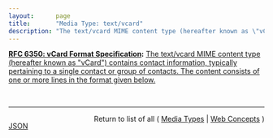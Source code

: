```yaml
---
layout:      page
title:       "Media Type: text/vcard"
description: "The text/vcard MIME content type (hereafter known as \"vCard\") contains contact information, typically pertaining to a single contact or group of contacts. The content consists of one or more lines in the format given below."
---
```


**[RFC 6350: vCard Format Specification](/specs/IETF/RFC/6350 "This document defines the vCard data format for representing and exchanging a variety of information about individuals and other entities (e.g., formatted and structured name and delivery addresses, email address, multiple telephone numbers, photograph, logo, audio clips, etc.). This document obsoletes RFCs 2425, 2426, and 4770, and updates RFC 2739."):** [The text/vcard MIME content type (hereafter known as "vCard") contains contact information, typically pertaining to a single contact or group of contacts. The content consists of one or more lines in the format given below.](http://tools.ietf.org/html/rfc6350#section-3 "Read documentation for Media Type &#34;text/vcard&#34;")

<br/>
<hr/>

<p style="float : left"><a href="text/vcard.json" title="JSON representing this particular Web Concept">JSON</a></p>
<p style="text-align: right">Return to list of all ( <a href="../media-types">Media Types</a> | <a href="../">Web Concepts</a> )</p>
